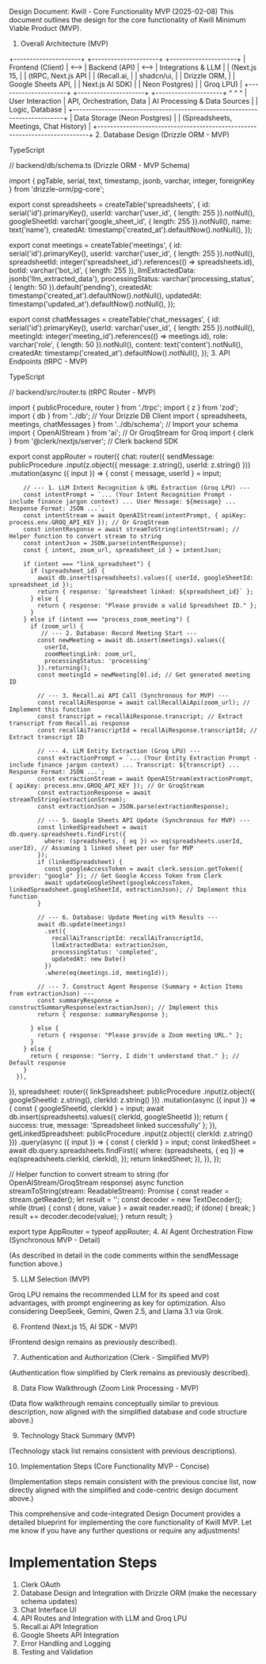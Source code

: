 Design Document: Kwill - Core Functionality MVP (2025-02-08)
This document outlines the design for the core functionality of Kwill Minimum Viable Product (MVP).

1. Overall Architecture (MVP)

+---------------------+      +---------------------+      +---------------------+
|   Frontend (Client)   | <--> |     Backend (API)     | <--> |  Integrations & LLM  |
|  (Next.js 15,       |      |  (tRPC, Next.js API  |      |  (Recall.ai,        |
|   shadcn/ui,         |      |   Drizzle ORM,       |      |   Google Sheets API, |
|   Next.js AI SDK)    |      |   Neon Postgres)        |      |   Groq LPU)         |
+---------------------+      +---------------------+      +---------------------+
         ^                                ^                                ^
         | User Interaction               | API, Orchestration, Data      | AI Processing & Data Sources
         |                                | Logic, Database               |
+---------------------------------------------------------------------------+
|                             Data Storage (Neon Postgres)                       |
|                 (Spreadsheets, Meetings, Chat History)                     |
+---------------------------------------------------------------------------+
2. Database Design (Drizzle ORM - MVP)

TypeScript

// backend/db/schema.ts (Drizzle ORM - MVP Schema)

import { pgTable, serial, text, timestamp, jsonb, varchar, integer, foreignKey } from 'drizzle-orm/pg-core';

export const spreadsheets = createTable('spreadsheets', {
  id: serial('id').primaryKey(),
  userId: varchar('user_id', { length: 255 }).notNull(),
  googleSheetId: varchar('google_sheet_id', { length: 255 }).notNull(),
  name: text('name'),
  createdAt: timestamp('created_at').defaultNow().notNull(),
});

export const meetings = createTable('meetings', {
  id: serial('id').primaryKey(),
  userId: varchar('user_id', { length: 255 }).notNull(),
  spreadsheetId: integer('spreadsheet_id').references(() => spreadsheets.id),
  botId: varchar('bot_id', { length: 255 }),
  llmExtractedData: jsonb('llm_extracted_data'),
  processingStatus: varchar('processing_status', { length: 50 }).default('pending'),
  createdAt: timestamp('created_at').defaultNow().notNull(),
  updatedAt: timestamp('updated_at').defaultNow().notNull(),
});

export const chatMessages = createTable('chat_messages', {
  id: serial('id').primaryKey(),
  userId: varchar('user_id', { length: 255 }).notNull(),
  meetingId: integer('meeting_id').references(() => meetings.id),
  role: varchar('role', { length: 50 }).notNull(),
  content: text('content').notNull(),
  createdAt: timestamp('created_at').defaultNow().notNull(),
});
3. API Endpoints (tRPC - MVP)

TypeScript

// backend/src/router.ts (tRPC Router - MVP)

import { publicProcedure, router } from './trpc';
import { z } from 'zod';
import { db } from '../db'; // Your Drizzle DB Client
import { spreadsheets, meetings, chatMessages } from '../db/schema'; // Import your schema
import { OpenAIStream } from 'ai'; // Or GroqStream for Groq
import { clerk } from '@clerk/nextjs/server'; // Clerk backend SDK

export const appRouter = router({
  chat: router({
    sendMessage: publicProcedure
      .input(z.object({ message: z.string(), userId: z.string() }))
      .mutation(async ({ input }) => {
        const { message, userId } = input;

        // --- 1. LLM Intent Recognition & URL Extraction (Groq LPU) ---
        const intentPrompt = `... (Your Intent Recognition Prompt - include finance jargon context) ... User Message: ${message} ... Response Format: JSON ...`;
        const intentStream = await OpenAIStream(intentPrompt, { apiKey: process.env.GROQ_API_KEY }); // Or GroqStream
        const intentResponse = await streamToString(intentStream); // Helper function to convert stream to string
        const intentJson = JSON.parse(intentResponse);
        const { intent, zoom_url, spreadsheet_id } = intentJson;

        if (intent === "link_spreadsheet") {
          if (spreadsheet_id) {
            await db.insert(spreadsheets).values({ userId, googleSheetId: spreadsheet_id });
            return { response: `Spreadsheet linked: ${spreadsheet_id}` };
          } else {
            return { response: "Please provide a valid Spreadsheet ID." };
          }
        } else if (intent === "process_zoom_meeting") {
          if (zoom_url) {
             // --- 2. Database: Record Meeting Start ---
            const newMeeting = await db.insert(meetings).values({
              userId,
              zoomMeetingLink: zoom_url,
              processingStatus: 'processing'
            }).returning();
            const meetingId = newMeeting[0].id; // Get generated meeting ID

            // --- 3. Recall.ai API Call (Synchronous for MVP) ---
            const recallAiResponse = await callRecallAiApi(zoom_url); // Implement this function
            const transcript = recallAiResponse.transcript; // Extract transcript from Recall.ai response
            const recallAiTranscriptId = recallAiResponse.transcriptId; // Extract transcript ID

            // --- 4. LLM Entity Extraction (Groq LPU) ---
            const extractionPrompt = `... (Your Entity Extraction Prompt - include finance jargon context) ... Transcript: ${transcript} ... Response Format: JSON ...`;
            const extractionStream = await OpenAIStream(extractionPrompt, { apiKey: process.env.GROQ_API_KEY }); // Or GroqStream
            const extractionResponse = await streamToString(extractionStream);
            const extractionJson = JSON.parse(extractionResponse);

            // --- 5. Google Sheets API Update (Synchronous for MVP) ---
            const linkedSpreadsheet = await db.query.spreadsheets.findFirst({
              where: (spreadsheets, { eq }) => eq(spreadsheets.userId, userId), // Assuming 1 linked sheet per user for MVP
            });
            if (linkedSpreadsheet) {
              const googleAccessToken = await clerk.session.getToken({ provider: "google" }); // Get Google Access Token from Clerk
              await updateGoogleSheet(googleAccessToken, linkedSpreadsheet.googleSheetId, extractionJson); // Implement this function
            }

            // --- 6. Database: Update Meeting with Results ---
            await db.update(meetings)
              .set({
                recallAiTranscriptId: recallAiTranscriptId,
                llmExtractedData: extractionJson,
                processingStatus: 'completed',
                updatedAt: new Date()
              })
              .where(eq(meetings.id, meetingId));

            // --- 7. Construct Agent Response (Summary + Action Items from extractionJson) ---
            const summaryResponse = constructSummaryResponse(extractionJson); // Implement this
            return { response: summaryResponse };

          } else {
            return { response: "Please provide a Zoom meeting URL." };
          }
        } else {
          return { response: "Sorry, I didn't understand that." }; // Default response
        }
      }),
  }),
  spreadsheet: router({
    linkSpreadsheet: publicProcedure
      .input(z.object({ googleSheetId: z.string(), clerkId: z.string() }))
      .mutation(async ({ input }) => {
        const { googleSheetId, clerkId } = input;
        await db.insert(spreadsheets).values({ clerkId, googleSheetId });
        return { success: true, message: 'Spreadsheet linked successfully' };
      }),
    getLinkedSpreadsheet: publicProcedure
      .input(z.object({ clerkId: z.string() }))
      .query(async ({ input }) => {
        const { clerkId } = input;
        const linkedSheet = await db.query.spreadsheets.findFirst({
          where: (spreadsheets, { eq }) => eq(spreadsheets.clerkId, clerkId),
        });
        return linkedSheet;
      }),
  }),
});

// Helper function to convert stream to string (for OpenAIStream/GroqStream response)
async function streamToString(stream: ReadableStream<Uint8Array>): Promise<string> {
  const reader = stream.getReader();
  let result = '';
  const decoder = new TextDecoder();
  while (true) {
    const { done, value } = await reader.read();
    if (done) {
      break;
    }
    result += decoder.decode(value);
  }
  return result;
}


export type AppRouter = typeof appRouter;
4. AI Agent Orchestration Flow (Synchronous MVP - Detail)

(As described in detail in the code comments within the sendMessage function above.)

5. LLM Selection (MVP)

Groq LPU remains the recommended LLM for its speed and cost advantages, with prompt engineering as key for optimization.
Also considering DeepSeek, Gemini, Qwen 2.5, and Llama 3.1 via Grok.

6. Frontend (Next.js 15, AI SDK - MVP)

(Frontend design remains as previously described).

7. Authentication and Authorization (Clerk - Simplified MVP)

(Authentication flow simplified by Clerk remains as previously described).

8. Data Flow Walkthrough (Zoom Link Processing - MVP)

(Data flow walkthrough remains conceptually similar to previous description, now aligned with the simplified database and code structure above.)

9. Technology Stack Summary (MVP)

(Technology stack list remains consistent with previous descriptions).

10. Implementation Steps (Core Functionality MVP - Concise)

(Implementation steps remain consistent with the previous concise list, now directly aligned with the simplified and code-centric design document above.)   

This comprehensive and code-integrated Design Document provides a detailed blueprint for implementing the core functionality of Kwill MVP. Let me know if you have any further questions or require any adjustments!   

# Implementation Steps
1. Clerk OAuth
2. Database Design and Integration with Drizzle ORM (make the necessary schema updates)
3. Chat Interface UI 
4. API Routes and Integration with LLM and Groq LPU
5. Recall.ai API Integration
6. Google Sheets API Integration
7. Error Handling and Logging
8. Testing and Validation



